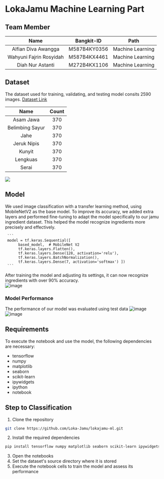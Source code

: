 # LokaJamu Machine Learning Part

## Team Member

|          Name         | Bangkit-ID |       Path       |
|:---------------------:|:----------:|:----------------:|
|  Alfian Diva Awangga  |  M587B4KY0356  | Machine Learning |
|  Wahyuni Fajrin Rosyidah  |  M587B4KX4461  | Machine Learning |
|   Diah Nur Astanti    |  M272B4KX1106  |  Machine Learning |

## Dataset
The dataset used for training, validating, and testing model consits 2590 images.
[Dataset Link](https://drive.google.com/drive/folders/1hnSqTgtMHFG2HYy9ayQctXj6X6dkaD4y?usp=drive_link)

|          Name         | Count | 
|:---------------------:|:----------:|
|  Asam Jawa  |  370  | 
|  Belimbing Sayur  |  370  | 
|   Jahe  |  370  | 
|  Jeruk Nipis  |  370  | 
|  Kunyit  |  370  | 
|   Lengkuas  |  370  | 
|   Serai  |  370  |

<img src="https://github.com/user-attachments/assets/f74715da-0ffb-448a-9a70-85a7aa6685b4"  width="auto" height="auto">

## Model
We used image classification with a transfer learning method, using MobileNetV2 as the base model. To improve its accuracy, we added extra layers and performed fine-tuning to adapt the model specifically to our jamu ingredient dataset. This helped the model recognize ingredients more precisely and effectively.

     ```
     model = tf.keras.Sequential([
          based_model,  # MobileNet V2
          tf.keras.layers.Flatten(),
          tf.keras.layers.Dense(128, activation='relu'),
          tf.keras.layers.BatchNormalization(),
          tf.keras.layers.Dense(7, activation='softmax') ])
     ```

After training the model and adjusting its settings, it can now recognize ingredients with over 90% accuracy.<br /> 
![image](https://github.com/user-attachments/assets/986d579d-f951-4d14-9b7e-db94fb6d1389)

### Model Performance
The performance of our model was evaluated using test data
![image](https://github.com/user-attachments/assets/8b5ff7a9-2b2b-4c4d-ab03-c131b629f7f0)
![image](https://github.com/user-attachments/assets/ad48c4f4-e59b-4512-ba38-56ec37185b1d)


## Requirements
To execute the notebook and use the model, the following dependencies are necessary:
- tensorflow
- numpy
- matplotlib
- seaborn
- scikit-learn
- ipywidgets
- ipython
- notebook

## Step to Classification
1. Clone the repository
```bash
git clone https://github.com/Loka-Jamu/lokajamu-ml.git
```
2. Install the required dependencies
```bash
pip install tensorflow numpy matplotlib seaborn scikit-learn ipywidgets ipython notebook
```
3. Open the notebooks
4. Set the dataset's source directory where it is stored
5. Execute the notebook cells to train the model and assess its performance

